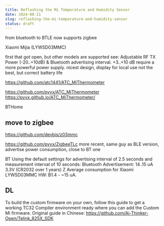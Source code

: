 ```yaml
---
title: Reflashing the Mi Temperature and Humidity Sensor
date: 2024-08-21
slug: reflashing-the-mi-temperature-and-humidity-sensor
status: draft
---
```


from bluetooth to BTLE
now supports zigbee

Xiaomi Mijia (LYWSD03MMC)

first that got open, but other models are supported
see: Adjustable RF TX Power (-20..+10dB) & Bluetooth advertising interval. +3..+10 dB require a more powerful power supply.
nicest design, display for local use
not the best, but correct battery life

https://github.com/atc1441/ATC_MiThermometer

https://github.com/pvvx/ATC_MiThermometer
https://pvvx.github.io/ATC_MiThermometer/

BTHome


## move to zigbee

https://github.com/devbis/z03mmc

https://github.com/pvvx/ZigbeeTLc
    more recent, same guy as BLE version, advertise power consumption, close to BT one

BT
    Using the default settings for advertising interval of 2.5 seconds and measurement interval of 10 seconds:
    Bluetooth Advertisement: 14..15 uA 3.3V (CR2032 over 1 years)
Z
    Average consumption for Xiaomi LYWSD03MMC HW: B1.4 - ~15 uA.

## DL

To build the custom firmware on your own, follow this guide to get a working TC32 Compiler environment ready where you can add the Custom Mi firmware.
Original guide in Chinese: https://github.com/Ai-Thinker-Open/Telink_825X_SDK
